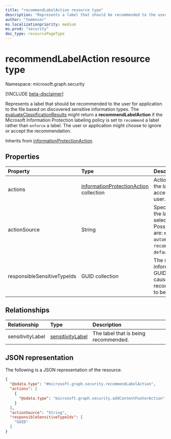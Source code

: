 ```yaml
---
title: "recommendLabelAction resource type"
description: "Represents a label that should be recommended to the user for application to the file based on sensitive information types."
author: "tommoser"
ms.localizationpriority: medium
ms.prod: "security"
doc_type: resourcePageType
---
```


# recommendLabelAction resource type

Namespace: microsoft.graph.security

[!INCLUDE [beta-disclaimer](../../includes/beta-disclaimer.md)]

Represents a label that should be recommended to the user for application to the file based on discovered sensitive information types. The [evaluateClassificationResults](../api/security-sensitivitylabel-evaluateclassificationresults.md) might return a **recommendLabelAction** if the Microsoft Information Protection labeling policy is set to `recommend` a label rather than `enforce` a label. The user or application might choose to ignore or accept the recommendation. 

Inherits from [informationProtectionAction](../resources/security-informationprotectionaction.md).

## Properties

| Property                    | Type                                                                                           | Description                                                                                                 |
| :-------------------------- | :--------------------------------------------------------------------------------------------- | :---------------------------------------------------------------------------------------------------------- |
| actions                     | [informationProtectionAction](../resources/security-informationprotectionaction.md) collection | Actions to take if the label is accepted by the user.                                                       |
| actionSource                | String                                                                                         | Specifies why the label was selected. Possible values are: `manual`, `automatic`, `recommended`, `default`. |
| responsibleSensitiveTypeIds | GUID collection                                                                                | The sensitive information type GUIDs that caused the recommendation to be given.                            |

## Relationships

| Relationship     | Type                                                          | Description                          |
| :--------------- | :------------------------------------------------------------ | :----------------------------------- |
| sensitivityLabel | [sensitivityLabel](../resources/security-sensitivitylabel.md) | The label that is being recommended. |

## JSON representation
The following is a JSON representation of the resource.
<!-- {
  "blockType": "resource",
  "@odata.type": "microsoft.graph.security.recommendLabelAction"
}
-->
``` json
{
  "@odata.type": "#microsoft.graph.security.recommendLabelAction",
  "actions": [
    {
      "@odata.type": "microsoft.graph.security.addContentFooterAction"
    }
  ],
  "actionSource": "String",
  "responsibleSensitiveTypeIds": [
    "GUID"
  ]
}
```


